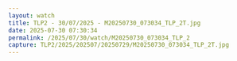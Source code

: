 ```yaml
---
layout: watch
title: TLP2 - 30/07/2025 - M20250730_073034_TLP_2T.jpg
date: 2025-07-30 07:30:34
permalink: /2025/07/30/watch/M20250730_073034_TLP_2
capture: TLP2/2025/202507/20250729/M20250730_073034_TLP_2T.jpg
---
```


